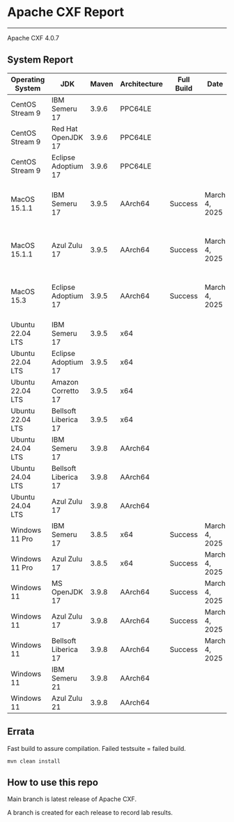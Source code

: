 # Apache CXF Report
--- 

Apache CXF 4.0.7

## System Report

| Operating System    | JDK       | Maven | Architecture | Full Build | Date  | Notes |
|---------------------|-----------|-------|--------------|------------|-------|-------|
| CentOS Stream 9     | IBM Semeru 17  | 3.9.6 | PPC64LE      |  |  | |
| CentOS Stream 9     | Red Hat OpenJDK 17  | 3.9.6 | PPC64LE       |  |  | |
| CentOS Stream 9     | Eclipse Adoptium 17  | 3.9.6 | PPC64LE       |  |  | |
| MacOS 15.1.1          | IBM Semeru 17  | 3.9.5 | AArch64      |Success | March 4, 2025| Apache CXF SSE Integration System Tests for Tomcat|
| MacOS 15.1.1          | Azul Zulu 17  | 3.9.5 | AArch64       | Success | March 4, 2025| Apache CXF SSE Integration System Tests for Tomcat |
| MacOS 15.3          | Eclipse Adoptium 17  | 3.9.5 | AArch64      | Success | March 4, 2025 | Apache CXF Observability using Micrometer Observation |
| Ubuntu 22.04 LTS    | IBM Semeru 17  | 3.9.5 | x64       |  |  | |
| Ubuntu 22.04 LTS    | Eclipse Adoptium 17  | 3.9.5 | x64      |  |  | |
| Ubuntu 22.04 LTS    | Amazon Corretto 17  | 3.9.5 | x64       |  |  | |
| Ubuntu 22.04 LTS    | Bellsoft Liberica 17  | 3.9.5 | x64      |  |  | |
| Ubuntu 24.04 LTS    | IBM Semeru 17  | 3.9.8 | AArch64       |  |  | |
| Ubuntu 24.04 LTS    | Bellsoft Liberica 17 | 3.9.8 | AArch64       |  |  | |
| Ubuntu 24.04 LTS    | Azul Zulu 17  | 3.9.8 | AArch64       |  |  | |
| Windows 11 Pro      | IBM Semeru 17  | 3.8.5 | x64       | Success | March 4, 2025 | Uncategorized system tests |
| Windows 11 Pro      | Azul Zulu 17  | 3.8.5 | x64       | Success | March 4, 2025 | |
| Windows 11       | MS OpenJDK 17  | 3.9.8 | AArch64       | Success | March 4, 2025 | |
| Windows 11       | Azul Zulu 17  | 3.9.8 | AArch64       | Success | March 4, 2025 | |
| Windows 11       | Bellsoft Liberica 17  | 3.9.8 | AArch64       | Success | March 4, 2025 | Failure in Cipher Suites test.|
| Windows 11       | IBM Semeru 21  | 3.9.8 | AArch64       |  |  | |
| Windows 11       | Azul Zulu 21  | 3.9.8 | AArch64       |  |  | |



## Errata


Fast build to assure compilation. Failed testsuite = failed build.
```
mvn clean install
```

## How to use this repo

Main branch is latest release of Apache CXF.

A branch is created for each release to record lab results.
